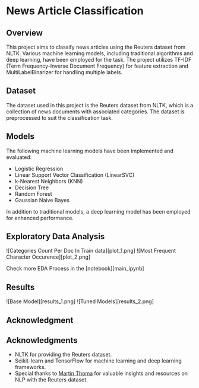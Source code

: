 # News Article Classification

## Overview

This project aims to classify news articles using the Reuters dataset from NLTK. Various machine learning models, including traditional algorithms and deep learning, have been employed for the task. The project utilizes TF-IDF (Term Frequency-Inverse Document Frequency) for feature extraction and MultiLabelBinarizer for handling multiple labels.

## Dataset

The dataset used in this project is the Reuters dataset from NLTK, which is a collection of news documents with associated categories. The dataset is preprocessed to suit the classification task.

## Models

The following machine learning models have been implemented and evaluated:

- Logistic Regression
- Linear Support Vector Classification (LinearSVC)
- k-Nearest Neighbors (KNN)
- Decision Tree
- Random Forest
- Gaussian Naive Bayes

In addition to traditional models, a deep learning model has been employed for enhanced performance.

## Exploratory Data Analysis

![Categories Count Per Doc In Train data][plot_1.png]
![Most Frequent Character Occurence][plot_2.png]

Check more EDA Process in the [notebook][main_ipynb]

## Results

![Base Model][results_1.png]
![Tuned Models][results_2.png]

## Acknowledgment

## Acknowledgments

- NLTK for providing the Reuters dataset.
- Scikit-learn and TensorFlow for machine learning and deep learning frameworks.
- Special thanks to [Martin Thoma](https://martin-thoma.com/nlp-reuters/) for valuable insights and resources on NLP with the Reuters dataset.


